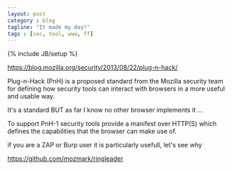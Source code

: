 ```yaml
---
layout: post
category : blog
tagline: "It made my day!"
tags : [sec, tool, www, ff]
---
```


{% include JB/setup %}

https://blog.mozilla.org/security/2013/08/22/plug-n-hack/

Plug-n-Hack (PnH) is a proposed standard from the Mozilla security team for defining how security tools can interact with browsers in a more useful and usable way.

It's a standard BUT as far I know no other browser implements it ...

To support PnH-1 security tools provide a manifest over HTTP(S) which defines the capabilities that the browser can make use of.

if you are a ZAP or Burp user it is particularly usefull, let's see why



https://github.com/mozmark/ringleader